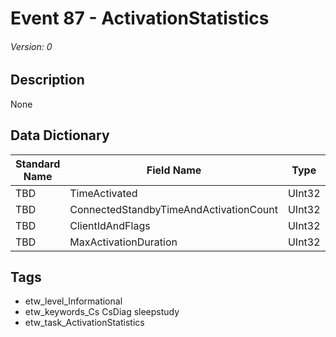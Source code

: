 # Event 87 - ActivationStatistics
###### Version: 0

## Description
None

## Data Dictionary
|Standard Name|Field Name|Type|Description|Sample Value|
|---|---|---|---|---|
|TBD|TimeActivated|UInt32|None|`None`|
|TBD|ConnectedStandbyTimeAndActivationCount|UInt32|None|`None`|
|TBD|ClientIdAndFlags|UInt32|None|`None`|
|TBD|MaxActivationDuration|UInt32|None|`None`|

## Tags
* etw_level_Informational
* etw_keywords_Cs CsDiag sleepstudy
* etw_task_ActivationStatistics
